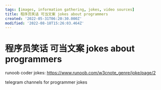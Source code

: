 ```yaml
---
tags: [images, information gathering, jokes, video sources]
title: 程序员笑话 可当文案 jokes about programmers
created: '2022-05-31T06:20:30.000Z'
modified: '2022-08-18T15:26:03.464Z'
---
```


# 程序员笑话 可当文案 jokes about programmers

runoob coder jokes:
https://www.runoob.com/w3cnote_genre/joke/page/2

telegram channels for programmer jokes
